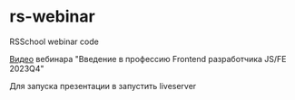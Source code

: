# rs-webinar
RSSchool webinar code

[Видео](https://www.youtube.com/watch?v=A6-omh-SVug) вебинара "Введение в профессию Frontend разработчика JS/FE 2023Q4"

Для запуска презентации в запустить liveserver
